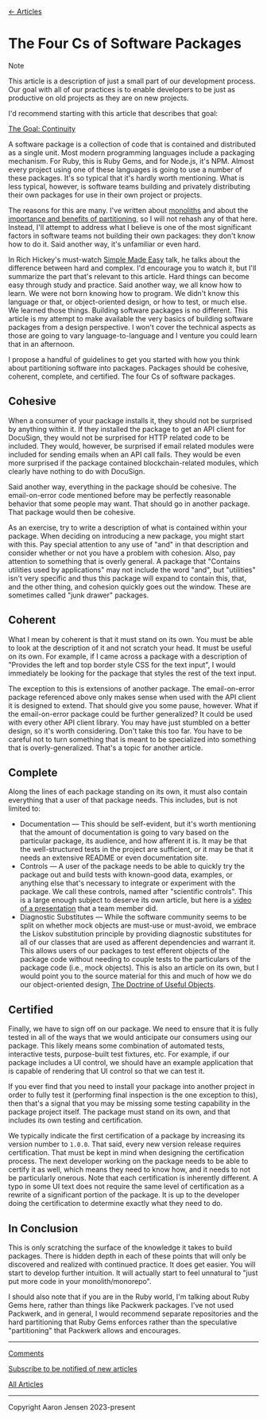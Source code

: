 [← Articles](README.md#articles)

# The Four Cs of Software Packages

> [!NOTE]
> This article is a description of just a small part of our development process. Our goal with all of our practices is to enable developers to be just as productive on old projects as they are on new projects.
>
> I'd recommend starting with this article that describes that goal:
>
> [The Goal: Continuity](./continuity.md)

A software package is a collection of code that is contained and distributed as a single unit. Most modern programming languages include a packaging mechanism. For Ruby, this is Ruby Gems, and for Node.js, it's NPM. Almost every project using one of these languages is going to use a number of these packages. It's so typical that it's hardly worth mentioning. What is less typical, however, is software teams building and privately distributing their own packages for use in their own project or projects.

The reasons for this are many. I've written about [monoliths](./monoliths.md) and about the [importance and benefits of partitioning](./partitions-and-compositions.md), so I will not rehash any of that here. Instead, I'll attempt to address what I believe is one of the most significant factors in software teams not building their own packages: they don't know how to do it. Said another way, it's unfamiliar or even hard.

In Rich Hickey's must-watch [Simple Made Easy](https://www.youtube.com/watch?v=SxdOUGdseq4) talk, he talks about the difference between hard and complex. I'd encourage you to watch it, but I'll summarize the part that's relevant to this article. Hard things can become easy through study and practice. Said another way, we all know how to learn. We were not born knowing how to program. We didn't know this language or that, or object-oriented design, or how to test, or much else. We learned those things. Building software packages is no different. This article is my attempt to make available the very basics of building software packages from a design perspective. I won't cover the technical aspects as those are going to vary language-to-language and I venture you could learn that in an afternoon.

I propose a handful of guidelines to get you started with how you think about partitioning software into packages. Packages should be cohesive, coherent, complete, and certified. The four Cs of software packages.

## Cohesive

When a consumer of your package installs it, they should not be surprised by anything within it. If they installed the package to get an API client for DocuSign, they would not be surprised for HTTP related code to be included. They would, however, be surprised if email related modules were included for sending emails when an API call fails. They would be even more surprised if the package contained blockchain-related modules, which clearly have nothing to do with DocuSign.

Said another way, everything in the package should be cohesive. The email-on-error code mentioned before may be perfectly reasonable behavior that some people may want. That should go in another package. That package would then be cohesive.

As an exercise, try to write a description of what is contained within your package. When deciding on introducing a new package, you might start with this. Pay special attention to any use of "and" in that description and consider whether or not you have a problem with cohesion. Also, pay attention to something that is overly general. A package that "Contains utilities used by applications" may not include the word "and", but "utilities" isn't very specific and thus this package will expand to contain this, that, and the other thing, and cohesion quickly goes out the window. These are sometimes called "junk drawer" packages.

## Coherent

What I mean by coherent is that it must stand on its own. You must be able to look at the description of it and not scratch your head. It must be useful on its own. For example, if I came across a package with a description of "Provides the left and top border style CSS for the text input", I would immediately be looking for the package that styles the rest of the text input.

The exception to this is extensions of another package. The email-on-error package referenced above only makes sense when used with the API client it is designed to extend. That should give you some pause, however. What if the email-on-error package could be further generalized? It could be used with every other API client library. You may have just stumbled on a better design, so it's worth considering. Don't take this too far. You have to be careful not to turn something that is meant to be specialized into something that is overly-generalized. That's a topic for another article.

## Complete

Along the lines of each package standing on its own, it must also contain everything that a user of that package needs. This includes, but is not limited to:

- Documentation &mdash; This should be self-evident, but it's worth mentioning that the amount of documentation is going to vary based on the particular package, its audience, and how afferent it is. It may be that the well-structured tests in the project are sufficient, or it may be that it needs an extensive README or even documentation site.
- Controls &mdash; A user of the package needs to be able to quickly try the package out and build tests with known-good data, examples, or anything else that's necessary to integrate or experiment with the package. We call these controls, named after "scientific controls". This is a large enough subject to deserve its own article, but here is a [video of a presentation](https://www.youtube.com/watch?v=jsMxMV2QW78) that a team member did.
- Diagnostic Substitutes &mdash; While the software community seems to be split on whether mock objects are must-use or must-avoid, we embrace the Liskov substitution principle by providing diagnostic substitutes for all of our classes that are used as afferent dependencies and warrant it. This allows users of our packages to test efferent objects of the package code without needing to couple tests to the particulars of the package code (i.e., mock objects). This is also an article on its own, but I would point you to the source material for this and much of how we do our object-oriented design, [The Doctrine of Useful Objects](http://docs.eventide-project.org/user-guide/useful-objects.html).

## Certified

Finally, we have to sign off on our package. We need to ensure that it is fully tested in all of the ways that we would anticipate our consumers using our package. This likely means some combination of automated tests, interactive tests, purpose-built test fixtures, etc. For example, if our package includes a UI control, we should have an example application that is capable of rendering that UI control so that we can test it.

If you ever find that you need to install your package into another project in order to fully test it (performing final inspection is the one exception to this), then that's a signal that you may be missing some testing capability in the package project itself. The package must stand on its own, and that includes its own testing and certification.

We typically indicate the first certification of a package by increasing its version number to `1.0.0`. That said, every new version release requires certification. That must be kept in mind when designing the certification process. The next developer working on the package needs to be able to certify it as well, which means they need to know how, and it needs to not be particularly onerous. Note that each certification is inherently different. A typo in some UI text does not require the same level of certification as a rewrite of a significant portion of the package. It is up to the developer doing the certification to determine exactly what they need to do.

## In Conclusion

This is only scratching the surface of the knowledge it takes to build packages. There is hidden depth in each of these points that will only be discovered and realized with continued practice. It does get easier. You will start to develop further intuition. It will actually start to feel unnatural to "just put more code in your monolith/monorepo".

I should also note that if you are in the Ruby world, I'm talking about Ruby Gems here, rather than things like Packwerk packages. I've not used Packwerk, and in general, I would recommend separate repositories and the hard partitioning that Ruby Gems enforces rather than the speculative "partitioning" that Packwerk allows and encourages.

---

[Comments](https://github.com/aaronjensen/software-development/discussions/9)

[Subscribe to be notified of new articles](https://github.com/aaronjensen/software-development/discussions/8)

[All Articles](https://github.com/aaronjensen/software-development/blob/master/README.md#articles)

---

Copyright Aaron Jensen 2023-present
